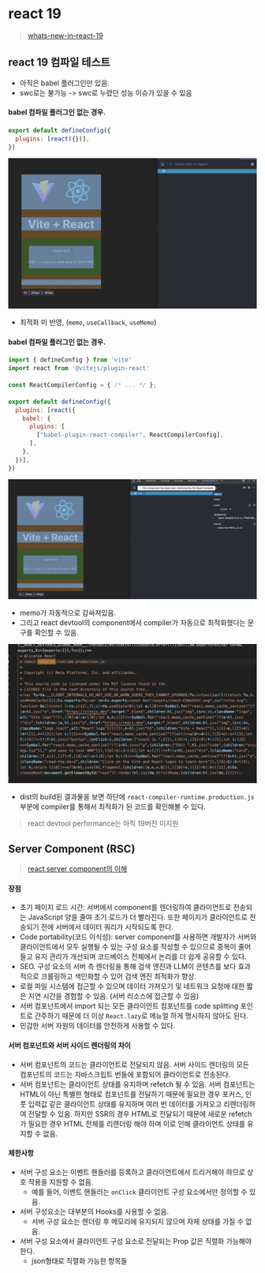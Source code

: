 # react 19

> [whats-new-in-react-19](https://vercel.com/blog/whats-new-in-react-19)

## react 19 컴파일 테스트

- 아직은 babel 플러그인만 있음.
- swc로는 불가능 -> swc로 누렸던 성능 이슈가 있을 수 있음

#### babel 컴파일 플러그인 없는 경우.

```js
export default defineConfig({
  plugins: [react({})],
})
```

![alt text](/images/1.png)

- 최적화 미 반영, (`memo`, `useCallback`, `useMemo`)

#### babel 컴파일 플러그인 없는 경우.

```js
import { defineConfig } from 'vite'
import react from '@vitejs/plugin-react'

const ReactCompilerConfig = { /* ... */ };

export default defineConfig({
  plugins: [react({
    babel: {
      plugins: [
        ["babel-plugin-react-compiler", ReactCompilerConfig],
      ],
    },
  })],
})
```

![alt text](/images/2.png)

- memo가 자동적으로 감싸져있음.
- 그리고 react devtool의 component에서 compiler가 자동으로 최적화했다는 문구를 확인할 수 있음.

![alt text](/images/3.png)

- dist의 build된 결과물을 보면 하단에 `react-compiler-runtime.production.js` 부분에 compiler를 통해서 최적화가 된 코드를 확인해볼 수 있다.

> react devtool performance는 아직 19버전 미지원

## Server Component (RSC)

> [react server component의 이해](https://vercel.com/blog/understanding-react-server-components-57brjqQf27QFQaFFm27gZ9)

#### 장점
- 초기 페이지 로드 시간: 서버에서 component를 렌더링하여 클라이언트로 전송되는 JavaScript 양을 줄여 초기 로드가 더 빨라진다. 또한 페이지가 클라이언트로 전송되기 전에 서버에서 데이터 쿼리가 시작되도록 한다.
- Code portability(코드 이식성): server component를 사용하면 개발자가 서버와 클라이언트에서 모두 실행될 수 있는 구성 요소를 작성할 수 있으므로 중복이 줄어들고 유지 관리가 개선되며 코드베이스 전체에서 논리를 더 쉽게 공유할 수 있다.
- SEO. 구성 요소의 서버 측 렌더링을 통해 검색 엔진과 LLM이 콘텐츠를 보다 효과적으로 크롤링하고 색인화할 수 있어 검색 엔진 최적화가 향상.
- 로컬 파일 시스템에 접근할 수 있으며 데이터 가져오기 및 네트워크 요청에 대한 짧은 지연 시간을 경험할 수 있음. (서버 리소스에 접근할 수 있음)
- 서버 컴포넌트에서 import 되는 모든 클라이언트 컴포넌트를 code splitting 포인트로 간주하기 때문에 더 이상 `React.lazy`로 메뉴얼 하게 명시하지 않아도 된다.
- 민감한 서버 자원의 데이터를 안전하게 사용할 수 있다.

#### 서버 컴포넌트와 서버 사이드 렌더링의 차이
- 서버 컴포넌트의 코드는 클라이언트로 전달되지 않음. 서버 사이드 렌더링의 모든 컴포넌트의 코드는 자바스크립트 번들에 포함되어 클라이언트로 전송된다.
- 서버 컴포넌트는 클라이언트 상태를 유지하며 refetch 될 수 있음. 서버 컴포넌트는 HTML이 아닌 특별한 형태로 컴포넌트를 전달하기 때문에 필요한 경우 포커스, 인풋 입력값 같은 클라이언트 상태를 유지하며 여러 번 데이터를 가져오고 리렌더링하여 전달할 수 있음. 하지만 SSR의 경우 HTML로 전달되기 때문에 새로운 refetch가 필요한 경우 HTML 전체를 리렌더링 해야 하며 이로 인해 클라이언트 상태를 유지할 수 없음.

#### 제한사항
- 서버 구성 요소는 이벤트 핸들러를 등록하고 클라이언트에서 트리거해야 하므로 상호 작용을 지원할 수 없음.
  - 예를 들어, 이벤트 핸들러는 `onClick` 클라이언트 구성 요소에서만 정의할 수 있음.
- 서버 구성요소는 대부분의 Hooks를 사용할 수 없음.
  - 서버 구성 요소는 렌더링 후 메모리에 유지되지 않으며 자체 상태를 가질 수 없음.
- 서버 구성 요소에서 클라이언트 구성 요소로 전달되는 Prop 값은 직렬화 가능해야 한다.
  - json형태로 직렬화 가능한 항목들
